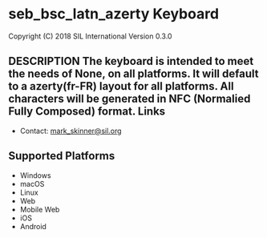 seb_bsc_latn_azerty Keyboard
=====================

Copyright (C) 2018 SIL International
Version 0.3.0

__DESCRIPTION__
The keyboard is intended to meet the needs of None, on all platforms.
It will default to a azerty(fr-FR) layout for all platforms.
All characters will be generated in NFC (Normalied Fully Composed) format.
Links
-----

 * Contact:  mark_skinner@sil.org

Supported Platforms
-------------------
 * Windows
 * macOS
 * Linux
 * Web
 * Mobile Web
 * iOS
 * Android
